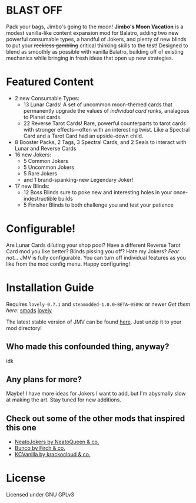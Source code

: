# BLAST OFF
Pack your bags, Jimbo's going to the moon! **Jimbo's Moon Vacation** is a modest vanilla-like content expansion mod for Balatro, adding two new powerful consumable types, a handful of Jokers, and plenty of new blinds to put your ~~reckless gambling~~ critical thinking skills to the test!
Designed to blend as smoothly as possible with vanilla Balatro, building off of existing mechanics while bringing in fresh ideas that open up new strategies.

# Featured Content
- 2 new Consumable Types:
  - 13 Lunar Cards! A set of uncommon moon-themed cards that permanently upgrade the values of *individual card ranks,* analagous to Planet cards.
  - 22 Reverse Tarot Cards! Rare, powerful counterparts to tarot cards with stronger effects—often with an interesting twist. Like a Spectral Card and a Tarot Card had an upside-down child.
- 8 Booster Packs, 2 Tags, 3 Spectral Cards, and 2 Seals to interact with Lunar and Reverse Cards
- 16 new Jokers:
  - 5 Common Jokers
  - 5 Uncommon Jokers
  - 5 Rare Jokers
  - and 1 brand-spanking-new Legendary Joker!
- 17 new Blinds:
  - 12 Boss Blinds sure to poke new and interesting holes in your once-indestructible builds
  - 5 Finisher Blinds to both challenge you and test your patience

# Configurable!
Are Lunar Cards diluting your shop pool? Have a different Reverse Tarot Card mod you like better? Blinds pissing you off? Hate my Jokers?
*Fear not...* JMV is fully configurable. You can turn off individual features as you like from the mod config menu. Happy configuring!

# Installation Guide
Requires `lovely-0.7.1` and `steamodded-1.0.0~BETA~0509c` or newer
*Get them here:*
[smods](https://github.com/Steamodded/smods/wiki)
[lovely](https://github.com/ethangreen-dev/lovely-injector)

The latest stable version of JMV can be found [here](https://github.com/heavyParsnip/JimbosMoonVacation/releases/latest). Just unzip it to your mod directory!

## Who made this confounded thing, anyway?
idk

## Any plans for more?
Maybe! I have more ideas for Jokers I want to add, but I'm abysmally slow at making the art. Stay tuned for new additions.

## Check out some of the other mods that inspired this one
- [NeatoJokers by NeatoQueen & co.](https://github.com/neatoqueen/NeatoJokers)
- [Bunco by Firch & co.](https://github.com/Firch/Bunco)
- [KCVanilla by krackocloud & co.](https://github.com/kcgidw/kcvanilla)

# License
Licensed under GNU GPLv3
